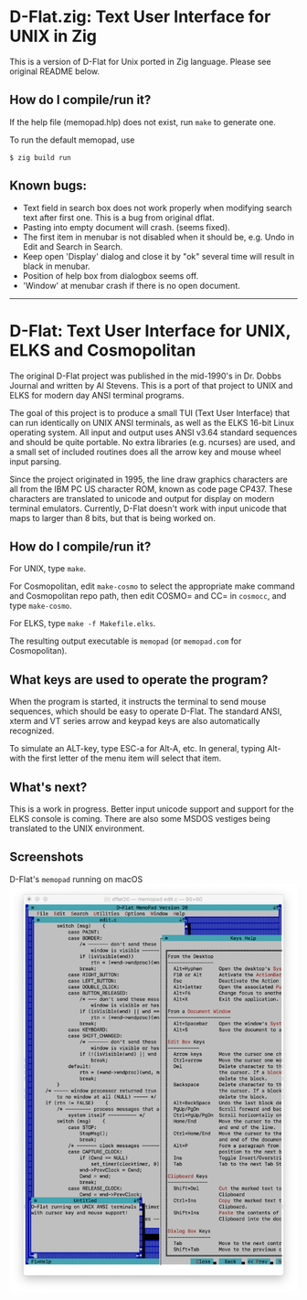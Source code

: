 # D-Flat.zig: Text User Interface for UNIX in Zig

This is a version of D-Flat for Unix ported in Zig language. Please see original README below.

## How do I compile/run it?

If the help file (memopad.hlp) does not exist, run `make` to generate one.

To run the default memopad, use

```
$ zig build run
```

## Known bugs:

- Text field in search box does not work properly when modifying search text after first one. This is a bug from original dflat.
- Pasting into empty document will crash. (seems fixed).
- The first item in menubar is not disabled when it should be, e.g. Undo in Edit and Search in Search.
- Keep open 'Display' dialog and close it by "ok" several time will result in black in menubar.
- Position of help box from dialogbox seems off.
- 'Window' at menubar crash if there is no open document.

--------

# D-Flat: Text User Interface for UNIX, ELKS and Cosmopolitan

The original D-Flat project was published in the mid-1990's in Dr. Dobbs Journal
and written by Al Stevens. This is a port of that project to UNIX
and ELKS for modern day ANSI terminal programs.

The goal of this project is to produce a small TUI (Text User Interface)
that can run identically on UNIX ANSI terminals, as well as the ELKS 16-bit
Linux operating system.  All input and output uses ANSI v3.64 standard
sequences and should be quite portable. No extra libraries (e.g. ncurses)
are used, and a small set of included routines does all the arrow
key and mouse wheel input parsing.

Since the project originated in 1995, the line draw graphics characters
are all from the IBM PC US character ROM, known as code page CP437. These
characters are translated to unicode and output for display on
modern terminal emulators. Currently, D-Flat doesn't work with input unicode that maps
to larger than 8 bits, but that is being worked on.

## How do I compile/run it?

For UNIX, type `make`.

For Cosmopolitan, edit `make-cosmo` to select the appropriate make command and Cosmopolitan repo path, then edit COSMO= and CC= in `cosmocc`, and type `make-cosmo`.

For ELKS, type `make -f Makefile.elks`.

The resulting output executable is `memopad` (or `memopad.com` for Cosmopolitan).

## What keys are used to operate the program?

When the program is started, it instructs the terminal to send mouse
sequences, which should be easy to operate D-Flat. The standard ANSI, xterm and
VT series arrow and keypad keys are also automatically recognized.

To simulate an ALT-key, type ESC-a for Alt-A, etc. In general, typing
Alt- with the first letter of the menu item will select that item.

## What's next?

This is a work in progress. Better input unicode support and support for the ELKS console
is coming. There are also some MSDOS vestiges being translated to the UNIX environment.

## Screenshots

D-Flat's `memopad` running on macOS
![ss1](https://github.com/ghaerr/dflat/blob/master/Screenshots/D-Flat_Text_User_Interface_on_UNIX.png)
